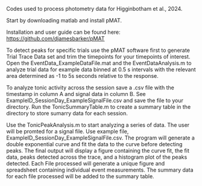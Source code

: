 Codes used to process photometry data for Higginbotham et al., 2024.

Start by downloading matlab and install pMAT.

Installation and user guide can be found here: https://github.com/djamesbarker/pMAT 

To detect peaks for specific trials use the pMAT software first to generate Trial Trace Data set and trim the timepoints for your timepoints of interest. Open the EventData_ExampleDataFile.mat and the EventDataAnalysis.m to analyze trial data for example data binned at 0.5 s intervals with the relevant area determined as -1 to 5s seconds relative to the response.



To analyze tonic activity across the session save a .csv file with the timestamp in column A and signal data in column B. See ExampleID_SessionDay_ExampleSignalFile.csv and save the file to your directory. Run the TonicSummaryTable.m to create a summary table in the directory to store sumarry data for each session. 


Use the TonicPeakAnalysis.m to start analyzing a series of data. The user will be promted for a signal file. Use example file, ExampleID_SessionDay_ExampleSignalFile.csv. The program will generate a double exponential curve and fit the data to the curve before detecting peaks. The final output will display a figure containing the curve fit, the fit data, peaks detected across the trace, and a histogram plot of the peaks detected. Each File processed will generate a unique figure and spreadsheet containing individual event measurements. The summary data for each file processed will be added to the summary table. 
